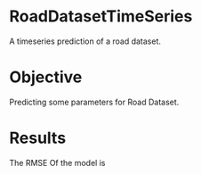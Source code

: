 # RoadDatasetTimeSeries
A timeseries prediction of a road dataset.

# Objective
Predicting some parameters for Road Dataset.

# Results
The RMSE Of the model is 

